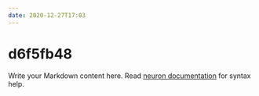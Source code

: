 ```yaml
---
date: 2020-12-27T17:03
---
```


# d6f5fb48

Write your Markdown content here. Read [neuron documentation](https://neuron.zettel.page/2011404.html) for syntax help.

